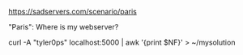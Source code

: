 https://sadservers.com/scenario/paris

"Paris": Where is my webserver?

curl -A "tyler0ps" localhost:5000 | awk '{print $NF}' > ~/mysolution
